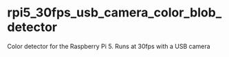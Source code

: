 # rpi5_30fps_usb_camera_color_blob_detector
Color detector for the Raspberry Pi 5. Runs at 30fps with a USB camera
